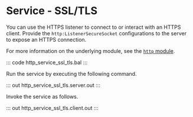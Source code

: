 # Service - SSL/TLS

You can use the HTTPS listener to connect to or interact with an HTTPS client. Provide the `http:ListenerSecureSocket` configurations to the server to expose an HTTPS connection.

For more information on the underlying module, see the [`http` module](https://lib.ballerina.io/ballerina/http/latest/).

::: code http_service_ssl_tls.bal :::

Run the service by executing the following command.

::: out http_service_ssl_tls.server.out :::

Invoke the service as follows.

::: out http_service_ssl_tls.client.out :::
